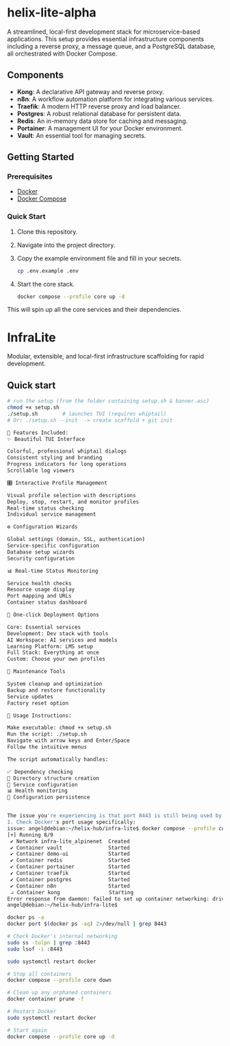 # helix-lite-alpha

A streamlined, local-first development stack for microservice-based applications. This setup provides essential infrastructure components including a reverse proxy, a message queue, and a PostgreSQL database, all orchestrated with Docker Compose.

## Components

- **Kong**: A declarative API gateway and reverse proxy.
- **n8n**: A workflow automation platform for integrating various services.
- **Traefik**: A modern HTTP reverse proxy and load balancer.
- **Postgres**: A robust relational database for persistent data.
- **Redis**: An in-memory data store for caching and messaging.
- **Portainer**: A management UI for your Docker environment.
- **Vault**: An essential tool for managing secrets.

## Getting Started

### Prerequisites

- [Docker](https://docs.docker.com/get-docker/)
- [Docker Compose](https://docs.docker.com/compose/install/)

### Quick Start

1.  Clone this repository.
2.  Navigate into the project directory.
3.  Copy the example environment file and fill in your secrets.

    ```bash
    cp .env.example .env
    ```

4.  Start the core stack.

    ```bash
    docker compose --profile core up -d
    ```

This will spin up all the core services and their dependencies.

# InfraLite

Modular, extensible, and local-first infrastructure scaffolding for rapid development.

## Quick start

```bash
# run the setup (from the folder containing setup.sh & banner.asc)
chmod +x setup.sh
./setup.sh        # launches TUI (requires whiptail)
# Or: ./setup.sh --init  -> create scaffold + git init

🎨 Features Included:
✨ Beautiful TUI Interface

Colorful, professional whiptail dialogs
Consistent styling and branding
Progress indicators for long operations
Scrollable log viewers

🎛️ Interactive Profile Management

Visual profile selection with descriptions
Deploy, stop, restart, and monitor profiles
Real-time status checking
Individual service management

⚙️ Configuration Wizards

Global settings (domain, SSL, authentication)
Service-specific configuration
Database setup wizards
Security configuration

📊 Real-time Status Monitoring

Service health checks
Resource usage display
Port mapping and URLs
Container status dashboard

🚀 One-click Deployment Options

Core: Essential services
Development: Dev stack with tools
AI Workspace: AI services and models
Learning Platform: LMS setup
Full Stack: Everything at once
Custom: Choose your own profiles

🔧 Maintenance Tools

System cleanup and optimization
Backup and restore functionality
Service updates
Factory reset option

🎯 Usage Instructions:

Make executable: chmod +x setup.sh
Run the script: ./setup.sh
Navigate with arrow keys and Enter/Space
Follow the intuitive menus

The script automatically handles:

✅ Dependency checking
📁 Directory structure creation
🔧 Service configuration
📊 Health monitoring
💾 Configuration persistence


The issue you're experiencing is that port 8443 is still being used by something, even though netstat doesn't show it. This is a common Docker networking issue. Here's how to troubleshoot and fix it:
1. Check Docker's port usage specifically:
issue: angel@debian:~/helix-hub/infra-lite$ docker compose --profile core up -d
[+] Running 8/9
 ✔ Network infra-lite_alpinenet  Created                                                                                                                      0.0s 
 ✔ Container vault               Started                                                                                                                      0.2s 
 ✔ Container demo-ui             Started                                                                                                                      0.3s 
 ✔ Container redis               Started                                                                                                                      0.5s 
 ✔ Container portainer           Started                                                                                                                      0.4s 
 ✔ Container traefik             Started                                                                                                                      0.2s 
 ✔ Container postgres            Started                                                                                                                      0.5s 
 ✔ Container n8n                 Started                                                                                                                      0.9s 
 ⠴ Container kong                Starting                                                                                                                     0.9s 
Error response from daemon: failed to set up container networking: driver failed programming external connectivity on endpoint kong (6cb7ed78b70e4f0ba190d61bdc78abe41443aa7bc845634f3c31bd15943d2219): Bind for 0.0.0.0:8443 failed: port is already allocated
angel@debian:~/helix-hub/infra-lite$ 

docker ps -a
docker port $(docker ps -aq) 2>/dev/null | grep 8443

# Check Docker's internal networking
sudo ss -tulpn | grep :8443
sudo lsof -i :8443

sudo systemctl restart docker

# Stop all containers
docker compose --profile core down

# Clean up any orphaned containers
docker container prune -f

# Restart Docker
sudo systemctl restart docker

# Start again
docker compose --profile core up -d
